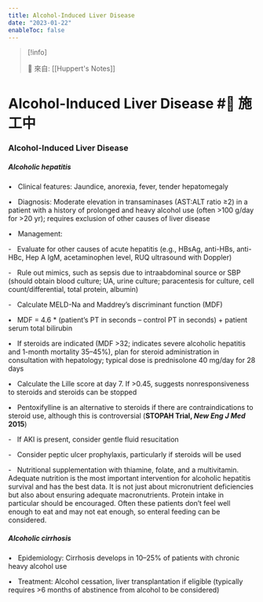 ```yaml
---
title: Alcohol-Induced Liver Disease
date: "2023-01-22"
enableToc: false
---
```


> [!info]
>
> 🌱 來自: [[Huppert's Notes]]

# Alcohol-Induced Liver Disease #🚧 施工中

### Alcohol-Induced Liver Disease

##### Alcoholic hepatitis

•   Clinical features: Jaundice, anorexia, fever, tender hepatomegaly

•   Diagnosis: Moderate elevation in transaminases (AST:ALT ratio ≥2) in a patient with a history of prolonged and heavy alcohol use (often >100 g/day for >20 yr); requires exclusion of other causes of liver disease

•   Management:

-   Evaluate for other causes of acute hepatitis (e.g., HBsAg, anti-HBs, anti-HBc, Hep A IgM, acetaminophen level, RUQ ultrasound with Doppler)

-   Rule out mimics, such as sepsis due to intraabdominal source or SBP (should obtain blood culture; UA, urine culture; paracentesis for culture, cell count/differential, total protein, albumin)

-   Calculate MELD-Na and Maddrey’s discriminant function (MDF)

**•**   MDF = 4.6 \* (patient’s PT in seconds – control PT in seconds) \+ patient serum total bilirubin

**•**   If steroids are indicated (MDF >32; indicates severe alcoholic hepatitis and 1-month mortality 35–45%), plan for steroid administration in consultation with hepatology; typical dose is prednisolone 40 mg/day for 28 days

**•**   Calculate the Lille score at day 7. If >0.45, suggests nonresponsiveness to steroids and steroids can be stopped

**•**   Pentoxifylline is an alternative to steroids if there are contraindications to steroid use, although this is controversial (**STOPAH Trial, *New Eng J Med* 2015**)

-   If AKI is present, consider gentle fluid resucitation

-   Consider peptic ulcer prophylaxis, particularly if steroids will be used

-   Nutritional supplementation with thiamine, folate, and a multivitamin. Adequate nutrition is the most important intervention for alcoholic hepatitis survival and has the best data. It is not just about micronutrient deficiencies but also about ensuring adequate macronutrients. Protein intake in particular should be encouraged. Often these patients don’t feel well enough to eat and may not eat enough, so enteral feeding can be considered.

##### Alcoholic cirrhosis

•   Epidemiology: Cirrhosis develops in 10–25% of patients with chronic heavy alcohol use

•   Treatment: Alcohol cessation, liver transplantation if eligible (typically requires >6 months of abstinence from alcohol to be considered)

